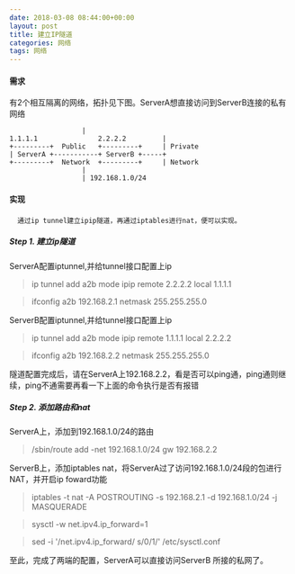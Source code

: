 ```yaml
---
date: 2018-03-08 08:44:00+00:00
layout: post
title: 建立IP隧道
categories: 网络
tags: 网络
---
```



#### 需求


  有2个相互隔离的网络，拓扑见下图。ServerA想直接访问到ServerB连接的私有网络

					  |
    1.1.1.1               2.2.2.2         |
    +---------+  Public   +---------+     | Private
    | ServerA +-----------+ ServerB +-----+
    +---------+  Network  +---------+     | Network
					  |
					  | 192.168.1.0/24 
#### 实现
```
  通过ip tunnel建立ipip隧道，再通过iptables进行nat，便可以实现。
```
##### Step 1. 建立ip隧道

  ServerA配置iptunnel,并给tunnel接口配置上ip

> ip tunnel add a2b mode ipip remote 2.2.2.2 local 1.1.1.1

> ifconfig a2b 192.168.2.1 netmask 255.255.255.0
	
  ServerB配置iptunnel,并给tunnel接口配置上ip

> ip tunnel add a2b mode ipip remote 1.1.1.1 local 2.2.2.2

> ifconfig a2b 192.168.2.2 netmask 255.255.255.0
	
  隧道配置完成后，请在ServerA上192.168.2.2，看是否可以ping通，ping通则继续，ping不通需要再看一下上面的命令执行是否有报错

##### Step 2. 添加路由和nat

  ServerA上，添加到192.168.1.0/24的路由

> /sbin/route add -net 192.168.1.0/24 gw 192.168.2.2
	
  ServerB上，添加iptables nat，将ServerA过了访问192.168.1.0/24段的包进行NAT，并开启ip foward功能

> iptables -t nat -A POSTROUTING -s 192.168.2.1 -d 192.168.1.0/24 -j MASQUERADE

> sysctl -w net.ipv4.ip_forward=1

> sed -i '/net.ipv4.ip_forward/ s/0/1/'  /etc/sysctl.conf
	
  至此，完成了两端的配置，ServerA可以直接访问ServerB 所接的私网了。
